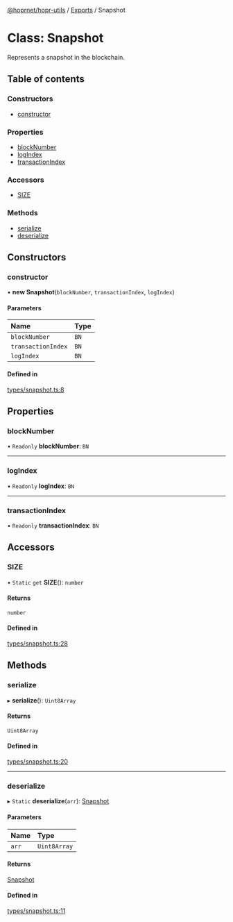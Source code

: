 [@hoprnet/hopr-utils](../README.md) / [Exports](../modules.md) / Snapshot

# Class: Snapshot

Represents a snapshot in the blockchain.

## Table of contents

### Constructors

- [constructor](snapshot.md#constructor)

### Properties

- [blockNumber](snapshot.md#blocknumber)
- [logIndex](snapshot.md#logindex)
- [transactionIndex](snapshot.md#transactionindex)

### Accessors

- [SIZE](snapshot.md#size)

### Methods

- [serialize](snapshot.md#serialize)
- [deserialize](snapshot.md#deserialize)

## Constructors

### constructor

• **new Snapshot**(`blockNumber`, `transactionIndex`, `logIndex`)

#### Parameters

| Name | Type |
| :------ | :------ |
| `blockNumber` | `BN` |
| `transactionIndex` | `BN` |
| `logIndex` | `BN` |

#### Defined in

[types/snapshot.ts:8](https://github.com/hoprnet/hoprnet/blob/master/packages/utils/src/types/snapshot.ts#L8)

## Properties

### blockNumber

• `Readonly` **blockNumber**: `BN`

___

### logIndex

• `Readonly` **logIndex**: `BN`

___

### transactionIndex

• `Readonly` **transactionIndex**: `BN`

## Accessors

### SIZE

• `Static` `get` **SIZE**(): `number`

#### Returns

`number`

#### Defined in

[types/snapshot.ts:28](https://github.com/hoprnet/hoprnet/blob/master/packages/utils/src/types/snapshot.ts#L28)

## Methods

### serialize

▸ **serialize**(): `Uint8Array`

#### Returns

`Uint8Array`

#### Defined in

[types/snapshot.ts:20](https://github.com/hoprnet/hoprnet/blob/master/packages/utils/src/types/snapshot.ts#L20)

___

### deserialize

▸ `Static` **deserialize**(`arr`): [Snapshot](snapshot.md)

#### Parameters

| Name | Type |
| :------ | :------ |
| `arr` | `Uint8Array` |

#### Returns

[Snapshot](snapshot.md)

#### Defined in

[types/snapshot.ts:11](https://github.com/hoprnet/hoprnet/blob/master/packages/utils/src/types/snapshot.ts#L11)
